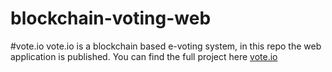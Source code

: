 # blockchain-voting-web

#vote.io
vote.io is a blockchain based e-voting system, in this repo the web application is published. You can find the full project here [vote.io](https://github.com/fantastic007/vote.io)
